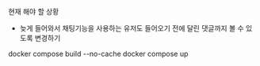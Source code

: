 현재 해야 할 상황 
- 늦게 들어와서 채팅기능을 사용하는 유저도 들어오기 전에 달린 댓글까지 볼 수 있도록 변경하기


docker compose build --no-cache
docker compose up

